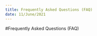 ```yaml
---
title: Frequently Asked Questions (FAQ)
date: 11/June/2021
---
```


#Frequently Asked Questions (FAQ)



